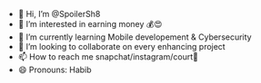 - 👋 Hi, I’m @SpoilerSh8
- 👀 I’m interested in earning money 💰😍
- 🌱 I’m currently learning Mobile developement & Cybersecurity
- 💞️ I’m looking to collaborate on every enhancing project
- 📫 How to reach me snapchat/instagram/court🏀
- 😄 Pronouns: Habib



